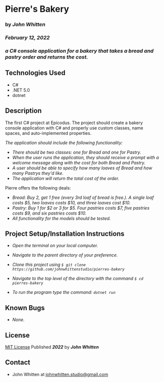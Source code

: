 # **Pierre's Bakery**
### by _**John Whitten**_

### _February 12, 2022_

### _a C# console application for a bakery that takes a bread and pastry order and returns the cost._

## Technologies Used
- C#
- .NET 5.0
- dotnet

## Description
The first C# project at Epicodus. The project should create a bakery console application with C# and properly use custom classes, name spaces, and auto-implemented properties.

_The application should include the following functionality:_

- _There should be two classes: one for Bread and one for Pastry._
- _When the user runs the application, they should receive a prompt with a welcome message along with the cost for both Bread and Pastry._
- _A user should be able to specify how many loaves of Bread and how many Pastrys they'd like._
- _The application will return the total cost of the order._

Pierre offers the following deals:
- _Bread: Buy 2, get 1 free (every 3rd loaf of bread is free.). A single loaf costs $5, two loaves costs $10, and three loaves cost $10._
- _Pastry: Buy 1 for $2 or 3 for $5. Four pastries costs $7, five pastries costs $9, and six pastries costs $10._
- _All functionality for the models should be tested._



## Project Setup/Installation Instructions


- _Open the terminal on your local computer._

- _Navigate to the parent directory of your preference._

- _Clone this project using `$ git clone https://github.com/johnwhittenstudio/pierres-bakery`_

- _Navigate to the top level of the directory with the command `$ cd pierres-bakery`_

- _To run the program type the command: ```dotnet run```_

## Known Bugs
- _None._

## License

[MIT License](https://opensource.org/licenses/MIT) Published _**2022**_ by _**John Whitten**_

## Contact
- John Whitten at [johnwhitten.studio@gmail.com](mailto:johnwhitten.studio@gmail.com)